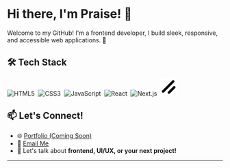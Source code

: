 # Hi there, I'm Praise! 👋 
  

Welcome to my GitHub! I'm a frontend developer, I build sleek, responsive, and accessible web applications. 🚀  

## 🛠️ Tech Stack  
<div align="left">
  <img src="https://cdn.jsdelivr.net/gh/devicons/devicon/icons/html5/html5-original.svg" title="HTML5" alt="HTML5" width="40" height="40"/>&nbsp;
  <img src="https://cdn.jsdelivr.net/gh/devicons/devicon/icons/css3/css3-original.svg" title="CSS3" alt="CSS3" width="40" height="40"/>&nbsp;
  <img src="https://cdn.jsdelivr.net/gh/devicons/devicon/icons/javascript/javascript-original.svg" title="JavaScript" alt="JavaScript" width="40" height="40"/>&nbsp;
  <img src="https://cdn.jsdelivr.net/gh/devicons/devicon/icons/react/react-original.svg" title="React" alt="React" width="40" height="40"/>&nbsp;
  <img src="https://cdn.jsdelivr.net/gh/devicons/devicon/icons/nextjs/nextjs-original.svg" title="Next.js" alt="Next.js" width="40" height="40"/>&nbsp;
  <img src="https://raw.githubusercontent.com/shadcn-ui/ui/main/apps/www/public/favicon.ico" title="ShadCN" alt="ShadCN" width="40" height="40"/>
</div>

## 📫 Let's Connect!  
- 🌐 [Portfolio (Coming Soon)]()  
- 📩 [Email Me](praiseadebiyi2006@gmail.com)  
- 💬 Let's talk about **frontend, UI/UX, or your next project!**  

---
